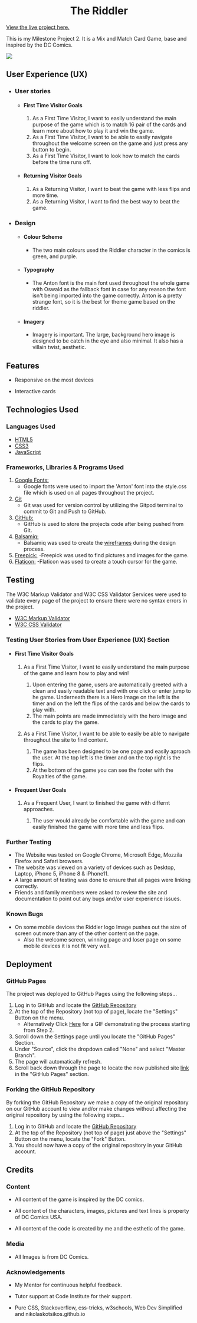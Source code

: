 <h1 align="center">The Riddler</h1>

[View the live project here.](https://lordcostas.github.io/The_Riddler/)

This is my Milestone Project 2. It is a Mix and Match Card Game, base and inspired by the DC Comics.


![](files/riddler.png)

## User Experience (UX)

-   ### User stories

    -   #### First Time Visitor Goals

        1. As a First Time Visitor, I want to easily understand the main purpose of the game which is to match 16 pair of the cards and learn more about how to play it and win the game.
        2. As a First Time Visitor, I want to be able to easily navigate throughout the welcome screen on the game and just press any button to begin.
        3. As a First Time Visitor, I want to look how to match the cards before the time runs off.

    -   #### Returning Visitor Goals

        1. As a Returning Visitor, I want to beat the game with less flips and more time.
        2. As a Returning Visitor, I want to find the best way to beat the game.
        

-   ### Design
    -   #### Colour Scheme
        -   The two main colours used the Riddler character in the comics is green, and purple.
    -   #### Typography
        -   The Anton font is the main font used throughout the whole game with Oswald as the fallback font in case for any reason the font isn't being imported into the game correctly. Anton is a pretty strange font, so it is the best for theme game based on the riddler.
    -   #### Imagery
        -   Imagery is important. The large, background hero image is designed to be catch in the eye and also minimal. It also has a villain twist, aesthetic.


## Features

-   Responsive on the most devices

-   Interactive cards 

## Technologies Used

### Languages Used

-   [HTML5](https://en.wikipedia.org/wiki/HTML5)
-   [CSS3](https://en.wikipedia.org/wiki/Cascading_Style_Sheets)
-   [JavaScript](https://en.wikipedia.org/wiki/JavaScript)
### Frameworks, Libraries & Programs Used


1. [Google Fonts:](https://fonts.google.com/)
    - Google fonts were used to import the 'Anton' font into the style.css file which is used on all pages throughout the project.
1. [Git](https://git-scm.com/)
    - Git was used for version control by utilizing the Gitpod terminal to commit to Git and Push to GitHub.
1. [GitHub:](https://github.com/)
    - GitHub is used to store the projects code after being pushed from Git.
1. [Balsamiq:](https://balsamiq.com/)
    - Balsamiq was used to create the [wireframes](https://github.com/) during the design process.
1. [Freepick:](https://www.freepik.com/)
    -Freepick was used to find pictures and images for the game.
1. [Flaticon:](https://www.flaticon.com/)
   -Flaticon was used to create a touch cursor for the game.

## Testing

The W3C Markup Validator and W3C CSS Validator Services were used to validate every page of the project to ensure there were no syntax errors in the project.

-   [W3C Markup Validator](https://jigsaw.w3.org/css-validator/#validate_by_input) 
-   [W3C CSS Validator](https://jigsaw.w3.org/css-validator/#validate_by_input)

### Testing User Stories from User Experience (UX) Section

-   #### First Time Visitor Goals

    1. As a First Time Visitor, I want to easily understand the main purpose of the game and learn how to play and win!

        1. Upon entering the game, users are automatically greeted with a clean and easily readable text and with one click or enter jump to he game. Underneath there is a Hero Image on the left is the timer and on the left the flips of the cards and below the cards to play with.
        2. The main points are made immediately with the hero image and the cards to play the game.
        
    2. As a First Time Visitor, I want to be able to easily be able to navigate throughout the site to find content.

        1. The game has been designed to be one page and easily aproach the user. At the top left is the timer and on the top right is the flips.
        2. At the bottom of the game you can see the footer with the Royalties of the game.
       
-   #### Frequent User Goals

    1. As a Frequent User, I want to finished the game with differnt approaches.

        1. The user would already be comfortable with the game  and can easily finished the game with more time and less flips.

### Further Testing

-   The Website was tested on Google Chrome, Microsoft Edge, Mozzila Firefox and Safari browsers.
-   The website was viewed on a variety of devices such as Desktop, Laptop, iPhone 5, iPhone 8 & iPhone11.
-   A large amount of testing was done to ensure that all pages were linking correctly.
-   Friends and family members were asked to review the site and documentation to point out any bugs and/or user experience issues.

### Known Bugs

-   On some mobile devices the Riddler logo Image pushes out the size of screen out more than any of the other content on the page.
    -   Also the welcome screen, winning page and loser page on some mobile devices it is not fit very well.


## Deployment

### GitHub Pages

The project was deployed to GitHub Pages using the following steps...

1. Log in to GitHub and locate the [GitHub Repository](https://github.com/)
2. At the top of the Repository (not top of page), locate the "Settings" Button on the menu.
    - Alternatively Click [Here](https://raw.githubusercontent.com/) for a GIF demonstrating the process starting from Step 2.
3. Scroll down the Settings page until you locate the "GitHub Pages" Section.
4. Under "Source", click the dropdown called "None" and select "Master Branch".
5. The page will automatically refresh.
6. Scroll back down through the page to locate the now published site [link](https://github.com) in the "GitHub Pages" section.

### Forking the GitHub Repository

By forking the GitHub Repository we make a copy of the original repository on our GitHub account to view and/or make changes without affecting the original repository by using the following steps...

1. Log in to GitHub and locate the [GitHub Repository](https://github.com/)
2. At the top of the Repository (not top of page) just above the "Settings" Button on the menu, locate the "Fork" Button.
3. You should now have a copy of the original repository in your GitHub account.


## Credits


### Content
-   All content of the game is inspired by the DC comics. 

-   All content of the characters, images, pictures and text lines is property of DC Comics USA.

-   All content of the code is created by me and the esthetic of the game.

### Media

-   All Images is from DC Comics.

### Acknowledgements

-   My Mentor for continuous helpful feedback.

-   Tutor support at Code Institute for their support.

-   Pure CSS, Stackoverflow, css-tricks, w3schools, Web Dev Simplified and nikolaskotsikos.github.io

